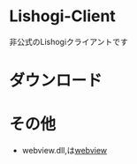 # Lishogi-Client
非公式のLishogiクライアントです

# ダウンロード

# その他
* webview.dll,は[webview](https://github.com/webview/webview)

